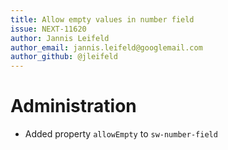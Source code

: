 ```yaml
---
title: Allow empty values in number field
issue: NEXT-11620
author: Jannis Leifeld
author_email: jannis.leifeld@googlemail.com 
author_github: @jleifeld
---
```

# Administration
* Added property `allowEmpty` to `sw-number-field`
